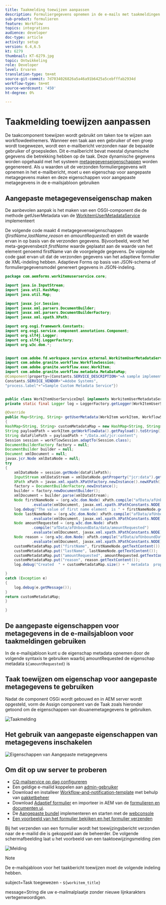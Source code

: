 ```yaml
---
title: Taakmelding toewijzen aanpassen
description: Formuliergegevens opnemen in de e-mails met taakmeldingen toewijzen
sub-product: formulieren
feature: Workflow
topics: integrations
audience: developer
doc-type: article
activity: setup
version: 6.4,6.5
kt: 6279
thumbnail: KT-6279.jpg
topic: Ontwikkeling
role: Developer
level: Ervaren
translation-type: tm+mt
source-git-commit: 7d7034026826a5a46a91b6425a5cebfffab2934d
workflow-type: tm+mt
source-wordcount: '450'
ht-degree: 0%

---
```



# Taakmelding toewijzen aanpassen

De taakcomponent toewijzen wordt gebruikt om taken toe te wijzen aan workflowdeelnemers. Wanneer een taak aan een gebruiker of een groep wordt toegewezen, wordt een e-mailbericht verzonden naar de bepaalde gebruiker of groepsleden.
Dit e-mailbericht bevat meestal dynamische gegevens die betrekking hebben op de taak. Deze dynamische gegevens worden opgehaald met het systeem [metagegevenseigenschappen](https://docs.adobe.com/content/help/en/experience-manager-65/forms/publish-process-aem-forms/use-metadata-in-email-notifications.html#using-system-generated-metadata-in-an-email-notification) worden gegenereerd.
Als u waarden uit de verzonden formuliergegevens wilt opnemen in het e-mailbericht, moet u een eigenschap voor aangepaste metagegevens maken en deze eigenschappen voor aangepaste metagegevens in de e-mailsjabloon gebruiken



## Aangepaste metagegevenseigenschap maken

De aanbevolen aanpak is het maken van een OSGI-component die de methode getUserMetadata van de [WorkitemUserMetadataService](https://helpx.adobe.com/experience-manager/6-5/forms/javadocs/com/adobe/fd/workspace/service/external/WorkitemUserMetadataService.html#getUserMetadataMap--) implementeert

De volgende code maakt 4 metagegevenseigenschappen (_firstName_,_lastName_,_reason_ en _amountRequested_) en stelt de waarde ervan in op basis van de verzonden gegevens. Bijvoorbeeld, wordt het meta-gegevensbezit _firstName_ waarde geplaatst aan de waarde van het element genoemd firstName van de voorgelegde gegevens. De volgende code gaat ervan uit dat de verzonden gegevens van het adaptieve formulier de XML-indeling hebben. Adaptieve Forms op basis van JSON-schema of formuliergegevensmodel genereert gegevens in JSON-indeling.


```java
package com.aemforms.workitemuserservice.core;

import java.io.InputStream;
import java.util.HashMap;
import java.util.Map;

import javax.jcr.Session;
import javax.xml.parsers.DocumentBuilder;
import javax.xml.parsers.DocumentBuilderFactory;
import javax.xml.xpath.XPath;

import org.osgi.framework.Constants;
import org.osgi.service.component.annotations.Component;
import org.slf4j.Logger;
import org.slf4j.LoggerFactory;
import org.w3c.dom.*;


import com.adobe.fd.workspace.service.external.WorkitemUserMetadataService;
import com.adobe.granite.workflow.WorkflowSession;
import com.adobe.granite.workflow.exec.WorkItem;
import com.adobe.granite.workflow.metadata.MetaDataMap;
@Component(property={Constants.SERVICE_DESCRIPTION+"=A sample implementation of a user metadata service.",
Constants.SERVICE_VENDOR+"=Adobe Systems",
"process.label"+"=Sample Custom Metadata Service"})


public class WorkItemUserServiceImpl implements WorkitemUserMetadataService {
private static final Logger log = LoggerFactory.getLogger(WorkItemUserServiceImpl.class);

@Override
public Map<String, String> getUserMetadata(WorkItem workItem, WorkflowSession workflowSession,MetaDataMap metadataMap)
{
HashMap<String, String> customMetadataMap = new HashMap<String, String>();
String payloadPath = workItem.getWorkflowData().getPayload().toString();
String dataFilePath = payloadPath + "/Data.xml/jcr:content";
Session session = workflowSession.adaptTo(Session.class);
DocumentBuilderFactory factory = null;
DocumentBuilder builder = null;
Document xmlDocument = null;
javax.jcr.Node xmlDataNode = null;
try
{
    xmlDataNode = session.getNode(dataFilePath);
    InputStream xmlDataStream = xmlDataNode.getProperty("jcr:data").getBinary().getStream();
    XPath xPath = javax.xml.xpath.XPathFactory.newInstance().newXPath();
    factory = DocumentBuilderFactory.newInstance();
    builder = factory.newDocumentBuilder();
    xmlDocument = builder.parse(xmlDataStream);
    Node firstNameNode = (org.w3c.dom.Node) xPath.compile("afData/afUnboundData/data/firstName")
            .evaluate(xmlDocument, javax.xml.xpath.XPathConstants.NODE);
    log.debug("The value of first name element  is " + firstNameNode.getTextContent());
    Node lastNameNode = (org.w3c.dom.Node) xPath.compile("afData/afUnboundData/data/lastName")
            .evaluate(xmlDocument, javax.xml.xpath.XPathConstants.NODE);
    Node amountRequested = (org.w3c.dom.Node) xPath
            .compile("afData/afUnboundData/data/amountRequested")
            .evaluate(xmlDocument, javax.xml.xpath.XPathConstants.NODE);
    Node reason = (org.w3c.dom.Node) xPath.compile("afData/afUnboundData/data/reason")
            .evaluate(xmlDocument, javax.xml.xpath.XPathConstants.NODE);
    customMetadataMap.put("firstName", firstNameNode.getTextContent());
    customMetadataMap.put("lastName", lastNameNode.getTextContent());
    customMetadataMap.put("amountRequested", amountRequested.getTextContent());
    customMetadataMap.put("reason", reason.getTextContent());
    log.debug("Created  " + customMetadataMap.size() + " metadata  properties");

}
catch (Exception e)
{
    log.debug(e.getMessage());
}
return customMetadataMap;
}

}
```

## De aangepaste eigenschappen voor metagegevens in de e-mailsjabloon voor taakmeldingen gebruiken

In de e-mailsjabloon kunt u de eigenschap metadata opnemen door de volgende syntaxis te gebruiken waarbij amountRequested de eigenschap metadata `${amountRequested}` is

## Taak toewijzen om eigenschap voor aangepaste metagegevens te gebruiken

Nadat de component OSGi wordt gebouwd en in AEM server wordt opgesteld, vorm de Assign component van de Taak zoals hieronder getoond om de eigenschappen van douanemetagegevens te gebruiken.


![Taakmelding](assets/task-notification.PNG)

## Het gebruik van aangepaste eigenschappen van metagegevens inschakelen

![Eigenschappen van Aangepaste metagegevens](assets/custom-meta-data-properties.PNG)

## Om dit op uw server te proberen

* [CQ-mailservice op dag configureren](https://docs.adobe.com/content/help/en/experience-manager-65/administering/operations/notification.html#configuring-the-mail-service)
* Een geldige e-mailid koppelen aan [admin-gebruiker](http://localhost:4502/security/users.html)
* Download en installeer [Workflow-and-notification-template](assets/workflow-and-task-notification-template.zip) met behulp van [pakketbeheer](http://localhost:4502/crx/packmgr/index.jsp)
* Download [Adaptief formulier](assets/request-travel-authorization.zip) en importeer in AEM van de [formulieren en documenten ui](http://localhost:4502/aem/forms.html/content/dam/formsanddocuments).
* De [Aangepaste bundel](assets/work-items-user-service-bundle.jar) implementeren en starten met de [webconsole](http://localhost:4502/system/console/bundles)
* [Een voorbeeld van het formulier bekijken en het formulier verzenden](http://localhost:4502/content/dam/formsanddocuments/requestfortravelauhtorization/jcr:content?wcmmode=disabled)

Bij het verzenden van een formulier wordt het toewijzingsbericht verzonden naar de e-mailid die is gekoppeld aan de beheerder. De volgende schermafbeelding laat u het voorbeeld van een taaktoewijzingsmelding zien

![Melding](assets/task-nitification-email.png)

>[!NOTE]
>De e-mailsjabloon voor het taakbericht toewijzen moet de volgende indeling hebben.
>
> subject=Task toegewezen - `${workitem_title}`
>
> message=String die uw e-mailmalplaatje zonder nieuwe lijnkarakters vertegenwoordigen.
